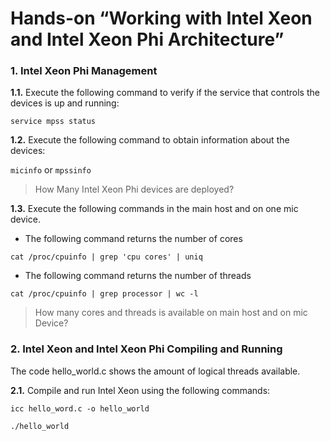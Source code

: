 # Hands-on “Working with Intel Xeon and Intel Xeon Phi Architecture”

### 1. Intel Xeon Phi Management

 **1.1.** Execute the following command to verify if the service that controls the devices is up and running:

 `service mpss status`

 **1.2.** Execute the following command to obtain information about the devices:

 `micinfo` or `mpssinfo`

 > How Many Intel Xeon Phi devices are deployed?

 
 **1.3.** Execute the following commands in the main host and on one mic device. 

 * The following command returns the number of cores

 `cat /proc/cpuinfo | grep 'cpu cores' | uniq`

 * The following command returns the number of threads

 `cat /proc/cpuinfo | grep processor | wc -l`

 >How many cores and threads is available on main host and on mic Device?

### 2. Intel Xeon and Intel Xeon Phi Compiling and Running

The code hello_world.c shows the amount of logical threads available.

 **2.1.** Compile and run Intel Xeon using the following commands:

 `icc hello_word.c -o hello_world`

 `./hello_world`


